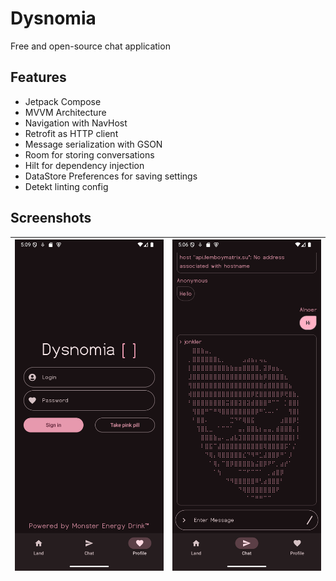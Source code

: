 # Dysnomia

Free and open-source chat application

## Features
* Jetpack Compose
* MVVM Architecture
* Navigation with NavHost
* Retrofit as HTTP client
* Message serialization with GSON
* Room for storing conversations
* Hilt for dependency injection
* DataStore Preferences for saving settings
* Detekt linting config

## Screenshots

| <img src="assets/screenshot1.png"> | <img src="assets/screenshot2.png"> |
|------------------------------------|------------------------------------|
